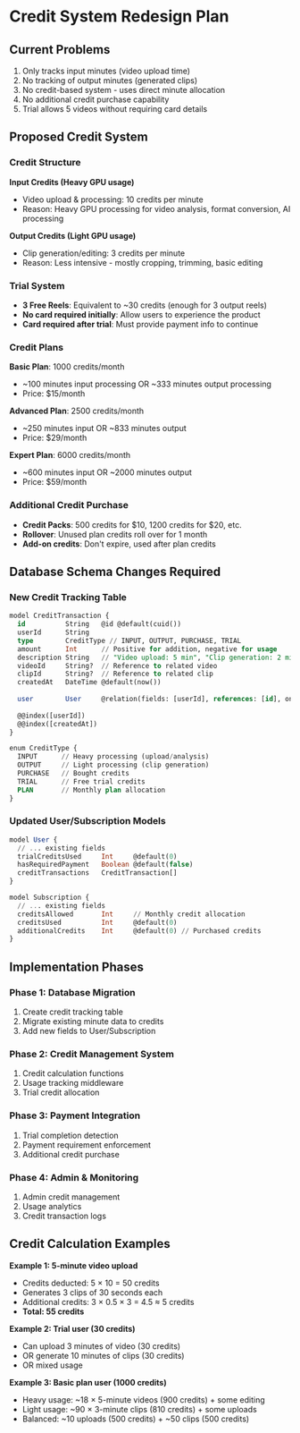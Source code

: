 # Credit System Redesign Plan

## Current Problems
1. Only tracks input minutes (video upload time)
2. No tracking of output minutes (generated clips)
3. No credit-based system - uses direct minute allocation
4. No additional credit purchase capability
5. Trial allows 5 videos without requiring card details

## Proposed Credit System

### Credit Structure
**Input Credits (Heavy GPU usage)**
- Video upload & processing: 10 credits per minute
- Reason: Heavy GPU processing for video analysis, format conversion, AI processing

**Output Credits (Light GPU usage)**  
- Clip generation/editing: 3 credits per minute
- Reason: Less intensive - mostly cropping, trimming, basic editing

### Trial System
- **3 Free Reels**: Equivalent to ~30 credits (enough for 3 output reels)
- **No card required initially**: Allow users to experience the product
- **Card required after trial**: Must provide payment info to continue

### Credit Plans
**Basic Plan**: 1000 credits/month
- ~100 minutes input processing OR ~333 minutes output processing
- Price: $15/month

**Advanced Plan**: 2500 credits/month  
- ~250 minutes input OR ~833 minutes output
- Price: $29/month

**Expert Plan**: 6000 credits/month
- ~600 minutes input OR ~2000 minutes output  
- Price: $59/month

### Additional Credit Purchase
- **Credit Packs**: 500 credits for $10, 1200 credits for $20, etc.
- **Rollover**: Unused plan credits roll over for 1 month
- **Add-on credits**: Don't expire, used after plan credits

## Database Schema Changes Required

### New Credit Tracking Table
```sql
model CreditTransaction {
  id          String   @id @default(cuid())
  userId      String
  type        CreditType // INPUT, OUTPUT, PURCHASE, TRIAL
  amount      Int      // Positive for addition, negative for usage
  description String   // "Video upload: 5 min", "Clip generation: 2 min"
  videoId     String?  // Reference to related video
  clipId      String?  // Reference to related clip
  createdAt   DateTime @default(now())
  
  user        User     @relation(fields: [userId], references: [id], onDelete: Cascade)
  
  @@index([userId])
  @@index([createdAt])
}

enum CreditType {
  INPUT      // Heavy processing (upload/analysis)
  OUTPUT     // Light processing (clip generation)
  PURCHASE   // Bought credits
  TRIAL      // Free trial credits
  PLAN       // Monthly plan allocation
}
```

### Updated User/Subscription Models
```sql
model User {
  // ... existing fields
  trialCreditsUsed     Int     @default(0)
  hasRequiredPayment   Boolean @default(false)
  creditTransactions   CreditTransaction[]
}

model Subscription {
  // ... existing fields
  creditsAllowed       Int     // Monthly credit allocation
  creditsUsed          Int     @default(0)
  additionalCredits    Int     @default(0) // Purchased credits
}
```

## Implementation Phases

### Phase 1: Database Migration
1. Create credit tracking table
2. Migrate existing minute data to credits
3. Add new fields to User/Subscription

### Phase 2: Credit Management System
1. Credit calculation functions
2. Usage tracking middleware
3. Trial credit allocation

### Phase 3: Payment Integration
1. Trial completion detection
2. Payment requirement enforcement
3. Additional credit purchase

### Phase 4: Admin & Monitoring
1. Admin credit management
2. Usage analytics
3. Credit transaction logs

## Credit Calculation Examples

**Example 1: 5-minute video upload**
- Credits deducted: 5 × 10 = 50 credits
- Generates 3 clips of 30 seconds each
- Additional credits: 3 × 0.5 × 3 = 4.5 ≈ 5 credits
- **Total: 55 credits**

**Example 2: Trial user (30 credits)**
- Can upload 3 minutes of video (30 credits)
- OR generate 10 minutes of clips (30 credits)  
- OR mixed usage

**Example 3: Basic plan user (1000 credits)**
- Heavy usage: ~18 × 5-minute videos (900 credits) + some editing
- Light usage: ~90 × 3-minute clips (810 credits) + some uploads
- Balanced: ~10 uploads (500 credits) + ~50 clips (500 credits)